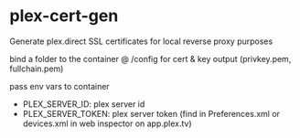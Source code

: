 # plex-cert-gen
Generate plex.direct SSL certificates for local reverse proxy purposes

bind a folder to the container @ /config for cert & key output (privkey.pem, fullchain.pem)

pass env vars to container

- PLEX_SERVER_ID: plex server id
- PLEX_SERVER_TOKEN: plex server token (find in Preferences.xml or devices.xml in web inspector on app.plex.tv)
